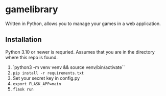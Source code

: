 # gamelibrary
Written in Python, allows you to manage your games in a web application.

## Installation
Python 3.10 or newer is requried. Assumes that you are in the directory where this repo is found.
1. `python3 -m venv venv && source venv/bin/activate``
2. `pip install -r requirements.txt`
3. Set your secret key in config.py
4. `export FLASK_APP=main`
5. `flask run`
